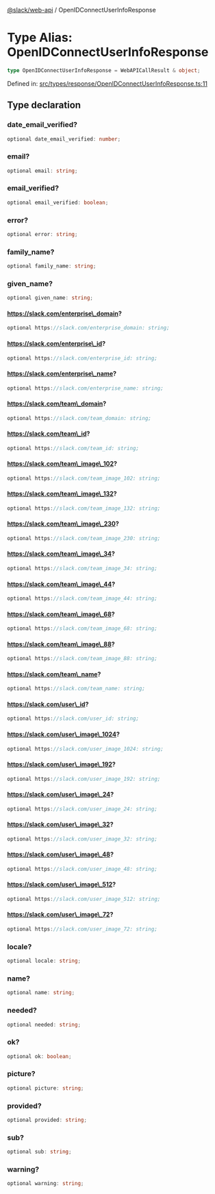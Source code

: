 [@slack/web-api](../index.md) / OpenIDConnectUserInfoResponse

# Type Alias: OpenIDConnectUserInfoResponse

```ts
type OpenIDConnectUserInfoResponse = WebAPICallResult & object;
```

Defined in: [src/types/response/OpenIDConnectUserInfoResponse.ts:11](https://github.com/slackapi/node-slack-sdk/blob/main/packages/web-api/src/types/response/OpenIDConnectUserInfoResponse.ts#L11)

## Type declaration

### date\_email\_verified?

```ts
optional date_email_verified: number;
```

### email?

```ts
optional email: string;
```

### email\_verified?

```ts
optional email_verified: boolean;
```

### error?

```ts
optional error: string;
```

### family\_name?

```ts
optional family_name: string;
```

### given\_name?

```ts
optional given_name: string;
```

#### https://slack.com/enterprise\_domain?

```ts
optional https://slack.com/enterprise_domain: string;
```

#### https://slack.com/enterprise\_id?

```ts
optional https://slack.com/enterprise_id: string;
```

#### https://slack.com/enterprise\_name?

```ts
optional https://slack.com/enterprise_name: string;
```

#### https://slack.com/team\_domain?

```ts
optional https://slack.com/team_domain: string;
```

#### https://slack.com/team\_id?

```ts
optional https://slack.com/team_id: string;
```

#### https://slack.com/team\_image\_102?

```ts
optional https://slack.com/team_image_102: string;
```

#### https://slack.com/team\_image\_132?

```ts
optional https://slack.com/team_image_132: string;
```

#### https://slack.com/team\_image\_230?

```ts
optional https://slack.com/team_image_230: string;
```

#### https://slack.com/team\_image\_34?

```ts
optional https://slack.com/team_image_34: string;
```

#### https://slack.com/team\_image\_44?

```ts
optional https://slack.com/team_image_44: string;
```

#### https://slack.com/team\_image\_68?

```ts
optional https://slack.com/team_image_68: string;
```

#### https://slack.com/team\_image\_88?

```ts
optional https://slack.com/team_image_88: string;
```

#### https://slack.com/team\_name?

```ts
optional https://slack.com/team_name: string;
```

#### https://slack.com/user\_id?

```ts
optional https://slack.com/user_id: string;
```

#### https://slack.com/user\_image\_1024?

```ts
optional https://slack.com/user_image_1024: string;
```

#### https://slack.com/user\_image\_192?

```ts
optional https://slack.com/user_image_192: string;
```

#### https://slack.com/user\_image\_24?

```ts
optional https://slack.com/user_image_24: string;
```

#### https://slack.com/user\_image\_32?

```ts
optional https://slack.com/user_image_32: string;
```

#### https://slack.com/user\_image\_48?

```ts
optional https://slack.com/user_image_48: string;
```

#### https://slack.com/user\_image\_512?

```ts
optional https://slack.com/user_image_512: string;
```

#### https://slack.com/user\_image\_72?

```ts
optional https://slack.com/user_image_72: string;
```

### locale?

```ts
optional locale: string;
```

### name?

```ts
optional name: string;
```

### needed?

```ts
optional needed: string;
```

### ok?

```ts
optional ok: boolean;
```

### picture?

```ts
optional picture: string;
```

### provided?

```ts
optional provided: string;
```

### sub?

```ts
optional sub: string;
```

### warning?

```ts
optional warning: string;
```

